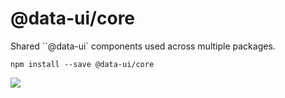 # @data-ui/core

Shared ``@data-ui` components used across multiple packages.

`npm install --save @data-ui/core`

<a title="package version" href="https://img.shields.io/npm/v/@data-ui/core.svg?style=flat-square">
  <img src="https://img.shields.io/npm/v/@data-ui/core.svg?style=flat-square" />
</a>
